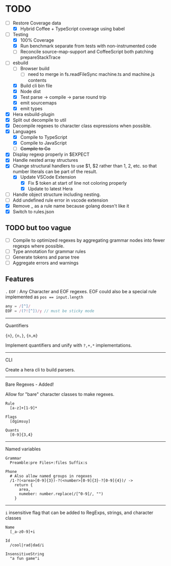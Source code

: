 TODO
====

- [ ] Restore Coverage data
  - [x] Hybrid Coffee + TypeScript coverage using babel
- [ ] Testing
  - [x] 100% Coverage
  - [x] Run benchmark separate from tests with non-instrumented code
  - [ ] Reconcile source-map-support and CoffeeScript both patching prepareStackTrace
- [ ] esbuild
  - [ ] Browser build
    - [ ] need to merge in fs.readFileSync machine.ts and machine.js contents
  - [x] Build cli bin file
  - [x] Node dist
  - [x] Test parse -> compile -> parse round trip
  - [x] emit sourcemaps
  - [x] emit types
- [x] Hera esbuild-plugin
- [x] Split out decompile to util
- [x] Decompile regexes to character class expressions when possible.
- [x] Languages
  - [x] Compile to TypeScript
  - [x] Compile to JavaScript
  - [ ] ~~Compile to Go~~
- [x] Display regexp properly in $EXPECT
- [x] Handle nested array structures
- [x] Change structural handlers to use $1, $2 rather than 1, 2, etc. so that number literals can be part of the result.
  - [x] Update VSCode Extension
    - [x] Fix $ token at start of line not coloring properly
    - [x] Update to latest Hera
- [ ] Handle object structure including nesting.
- [ ] Add undefined rule error in vscode extension
- [x] Remove _ as a rule name because golang doesn't like it
- [x] Switch to rules.json

TODO but too vague
---

- [ ] Compile to optimized regexes by aggregating grammar nodes into fewer regexps where possible.
- [ ] Type annotation for grammar rules
- [ ] Generate tokens and parse tree
- [ ] Aggregate errors and warnings

Features
--------

`.` `EOF` : Any Character and EOF regexes. EOF could also be a special rule
implemented as `pos == input.length`

```javascript
any = /[^]/
EOF = /(?![^])/y // must be sticky mode
```

---

Quantifiers

`{n}`, `{n,}`, `{n,m}`

Implement quantifiers and unify with `?,+,*` implementations.

---

CLI

Create a hera cli to build parsers.

---

Bare Regexes - Added!

Allow for "bare" character classes to make regexes.

```hera
Rule
  [a-z]+[1-9]*

Flags
  [dgimsuy]

Quants
  [0-9]{3,4}
```

---

Named variables

```hera
Grammar
  Preamble:pre Files+:files Suffix:s

Phone
  # Also allow named groups in regexes
  /1-?(<area>[0-9]{3})-?(<number>[0-9]{3}-?[0-9]{4})/ ->
    return {
      area,
      numeber: number.replace(/[^0-9]/, "")
    }
```

---

`i` insensitive flag that can be added to RegExps, strings, and character classes

```hera
Name
  [_a-z0-9]+i

Id
  /cool|rad|dad/i

InsensitiveString
  "a fun game"i
```
